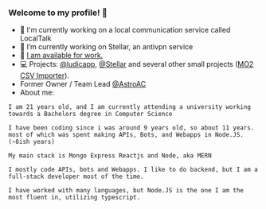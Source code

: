 ### Welcome to my profile! 👋
- 🔭 I'm currently working on a local communication service called LocalTalk
- 🌱 I’m currently working on Stellar, an antivpn service
- 💼 [I am available for work.](mailto:cryo@ghostin.me)
- 💻 Projects: [@ludicapp](https://github.com/ludicapp), [@Stellar](https://github.com/Stellar-AntiVPN) and several other small projects ([MO2 CSV Importer](https://github.com/Cryogenetics/mo2-importer-web)).
- Former Owner / Team Lead [@AstroAC](https://github.com/Astro-Anticheat)
- About me:
```
I am 21 years old, and I am currently attending a university working towards a Bachelors degree in Computer Science

I have been coding since i was around 9 years old, so about 11 years.
most of which was spent making APIs, Bots, and Webapps in Node.JS. (~8ish years)

My main stack is Mongo Express Reactjs and Node, aka MERN
  
I mostly code APIs, bots and Webapps. I like to do backend, but I am a full-stack developer most of the time.

I have worked with many languages, but Node.JS is the one I am the most fluent in, utilizing typescript.

```
